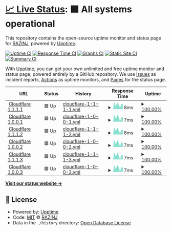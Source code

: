 # [📈 Live Status](https://razinj.github.io/status-public): <!--live status--> **🟩 All systems operational**

This repository contains the open-source uptime monitor and status page for [RAZINJ](razinj.com), powered by [Upptime](https://github.com/upptime/upptime).

[![Uptime CI](https://github.com/razinj/status-public/workflows/Uptime%20CI/badge.svg)](https://github.com/razinj/status-public/actions?query=workflow%3A%22Uptime+CI%22)
[![Response Time CI](https://github.com/razinj/status-public/workflows/Response%20Time%20CI/badge.svg)](https://github.com/razinj/status-public/actions?query=workflow%3A%22Response+Time+CI%22)
[![Graphs CI](https://github.com/razinj/status-public/workflows/Graphs%20CI/badge.svg)](https://github.com/razinj/status-public/actions?query=workflow%3A%22Graphs+CI%22)
[![Static Site CI](https://github.com/razinj/status-public/workflows/Static%20Site%20CI/badge.svg)](https://github.com/razinj/status-public/actions?query=workflow%3A%22Static+Site+CI%22)
[![Summary CI](https://github.com/razinj/status-public/workflows/Summary%20CI/badge.svg)](https://github.com/razinj/status-public/actions?query=workflow%3A%22Summary+CI%22)

With [Upptime](https://upptime.js.org), you can get your own unlimited and free uptime monitor and status page, powered entirely by a GitHub repository. We use [Issues](https://github.com/razinj/status-public/issues) as incident reports, [Actions](https://github.com/razinj/status-public/actions) as uptime monitors, and [Pages](https://razinj.github.io/status-public) for the status page.

<!--start: status pages-->
<!-- This summary is generated by Upptime (https://github.com/upptime/upptime) -->
<!-- Do not edit this manually, your changes will be overwritten -->
<!-- prettier-ignore -->
| URL | Status | History | Response Time | Uptime |
| --- | ------ | ------- | ------------- | ------ |
| <img alt="" src="https://icons.duckduckgo.com/ip3/null.ico" height="13"> [Cloudflare 1.1.1.1](1.1.1.1) | 🟩 Up | [cloudflare-1-1-1-1.yml](https://github.com/razinj/status-public/commits/HEAD/history/cloudflare-1-1-1-1.yml) | <details><summary><img alt="Response time graph" src="./graphs/cloudflare-1-1-1-1/response-time-week.png" height="20"> 8ms</summary><br><a href="https://razinj.github.io/status-public/history/cloudflare-1-1-1-1"><img alt="Response time 8" src="https://img.shields.io/endpoint?url=https%3A%2F%2Fraw.githubusercontent.com%2Frazinj%2Fstatus-public%2FHEAD%2Fapi%2Fcloudflare-1-1-1-1%2Fresponse-time.json"></a><br><a href="https://razinj.github.io/status-public/history/cloudflare-1-1-1-1"><img alt="24-hour response time 3" src="https://img.shields.io/endpoint?url=https%3A%2F%2Fraw.githubusercontent.com%2Frazinj%2Fstatus-public%2FHEAD%2Fapi%2Fcloudflare-1-1-1-1%2Fresponse-time-day.json"></a><br><a href="https://razinj.github.io/status-public/history/cloudflare-1-1-1-1"><img alt="7-day response time 8" src="https://img.shields.io/endpoint?url=https%3A%2F%2Fraw.githubusercontent.com%2Frazinj%2Fstatus-public%2FHEAD%2Fapi%2Fcloudflare-1-1-1-1%2Fresponse-time-week.json"></a><br><a href="https://razinj.github.io/status-public/history/cloudflare-1-1-1-1"><img alt="30-day response time 8" src="https://img.shields.io/endpoint?url=https%3A%2F%2Fraw.githubusercontent.com%2Frazinj%2Fstatus-public%2FHEAD%2Fapi%2Fcloudflare-1-1-1-1%2Fresponse-time-month.json"></a><br><a href="https://razinj.github.io/status-public/history/cloudflare-1-1-1-1"><img alt="1-year response time 8" src="https://img.shields.io/endpoint?url=https%3A%2F%2Fraw.githubusercontent.com%2Frazinj%2Fstatus-public%2FHEAD%2Fapi%2Fcloudflare-1-1-1-1%2Fresponse-time-year.json"></a></details> | <details><summary><a href="https://razinj.github.io/status-public/history/cloudflare-1-1-1-1">100.00%</a></summary><a href="https://razinj.github.io/status-public/history/cloudflare-1-1-1-1"><img alt="All-time uptime 100.00%" src="https://img.shields.io/endpoint?url=https%3A%2F%2Fraw.githubusercontent.com%2Frazinj%2Fstatus-public%2FHEAD%2Fapi%2Fcloudflare-1-1-1-1%2Fuptime.json"></a><br><a href="https://razinj.github.io/status-public/history/cloudflare-1-1-1-1"><img alt="24-hour uptime 100.00%" src="https://img.shields.io/endpoint?url=https%3A%2F%2Fraw.githubusercontent.com%2Frazinj%2Fstatus-public%2FHEAD%2Fapi%2Fcloudflare-1-1-1-1%2Fuptime-day.json"></a><br><a href="https://razinj.github.io/status-public/history/cloudflare-1-1-1-1"><img alt="7-day uptime 100.00%" src="https://img.shields.io/endpoint?url=https%3A%2F%2Fraw.githubusercontent.com%2Frazinj%2Fstatus-public%2FHEAD%2Fapi%2Fcloudflare-1-1-1-1%2Fuptime-week.json"></a><br><a href="https://razinj.github.io/status-public/history/cloudflare-1-1-1-1"><img alt="30-day uptime 100.00%" src="https://img.shields.io/endpoint?url=https%3A%2F%2Fraw.githubusercontent.com%2Frazinj%2Fstatus-public%2FHEAD%2Fapi%2Fcloudflare-1-1-1-1%2Fuptime-month.json"></a><br><a href="https://razinj.github.io/status-public/history/cloudflare-1-1-1-1"><img alt="1-year uptime 100.00%" src="https://img.shields.io/endpoint?url=https%3A%2F%2Fraw.githubusercontent.com%2Frazinj%2Fstatus-public%2FHEAD%2Fapi%2Fcloudflare-1-1-1-1%2Fuptime-year.json"></a></details>
| <img alt="" src="https://icons.duckduckgo.com/ip3/null.ico" height="13"> [Cloudflare 1.0.0.1](1.0.0.1) | 🟩 Up | [cloudflare-1-0-0-1.yml](https://github.com/razinj/status-public/commits/HEAD/history/cloudflare-1-0-0-1.yml) | <details><summary><img alt="Response time graph" src="./graphs/cloudflare-1-0-0-1/response-time-week.png" height="20"> 7ms</summary><br><a href="https://razinj.github.io/status-public/history/cloudflare-1-0-0-1"><img alt="Response time 7" src="https://img.shields.io/endpoint?url=https%3A%2F%2Fraw.githubusercontent.com%2Frazinj%2Fstatus-public%2FHEAD%2Fapi%2Fcloudflare-1-0-0-1%2Fresponse-time.json"></a><br><a href="https://razinj.github.io/status-public/history/cloudflare-1-0-0-1"><img alt="24-hour response time 2" src="https://img.shields.io/endpoint?url=https%3A%2F%2Fraw.githubusercontent.com%2Frazinj%2Fstatus-public%2FHEAD%2Fapi%2Fcloudflare-1-0-0-1%2Fresponse-time-day.json"></a><br><a href="https://razinj.github.io/status-public/history/cloudflare-1-0-0-1"><img alt="7-day response time 7" src="https://img.shields.io/endpoint?url=https%3A%2F%2Fraw.githubusercontent.com%2Frazinj%2Fstatus-public%2FHEAD%2Fapi%2Fcloudflare-1-0-0-1%2Fresponse-time-week.json"></a><br><a href="https://razinj.github.io/status-public/history/cloudflare-1-0-0-1"><img alt="30-day response time 7" src="https://img.shields.io/endpoint?url=https%3A%2F%2Fraw.githubusercontent.com%2Frazinj%2Fstatus-public%2FHEAD%2Fapi%2Fcloudflare-1-0-0-1%2Fresponse-time-month.json"></a><br><a href="https://razinj.github.io/status-public/history/cloudflare-1-0-0-1"><img alt="1-year response time 7" src="https://img.shields.io/endpoint?url=https%3A%2F%2Fraw.githubusercontent.com%2Frazinj%2Fstatus-public%2FHEAD%2Fapi%2Fcloudflare-1-0-0-1%2Fresponse-time-year.json"></a></details> | <details><summary><a href="https://razinj.github.io/status-public/history/cloudflare-1-0-0-1">100.00%</a></summary><a href="https://razinj.github.io/status-public/history/cloudflare-1-0-0-1"><img alt="All-time uptime 100.00%" src="https://img.shields.io/endpoint?url=https%3A%2F%2Fraw.githubusercontent.com%2Frazinj%2Fstatus-public%2FHEAD%2Fapi%2Fcloudflare-1-0-0-1%2Fuptime.json"></a><br><a href="https://razinj.github.io/status-public/history/cloudflare-1-0-0-1"><img alt="24-hour uptime 100.00%" src="https://img.shields.io/endpoint?url=https%3A%2F%2Fraw.githubusercontent.com%2Frazinj%2Fstatus-public%2FHEAD%2Fapi%2Fcloudflare-1-0-0-1%2Fuptime-day.json"></a><br><a href="https://razinj.github.io/status-public/history/cloudflare-1-0-0-1"><img alt="7-day uptime 100.00%" src="https://img.shields.io/endpoint?url=https%3A%2F%2Fraw.githubusercontent.com%2Frazinj%2Fstatus-public%2FHEAD%2Fapi%2Fcloudflare-1-0-0-1%2Fuptime-week.json"></a><br><a href="https://razinj.github.io/status-public/history/cloudflare-1-0-0-1"><img alt="30-day uptime 100.00%" src="https://img.shields.io/endpoint?url=https%3A%2F%2Fraw.githubusercontent.com%2Frazinj%2Fstatus-public%2FHEAD%2Fapi%2Fcloudflare-1-0-0-1%2Fuptime-month.json"></a><br><a href="https://razinj.github.io/status-public/history/cloudflare-1-0-0-1"><img alt="1-year uptime 100.00%" src="https://img.shields.io/endpoint?url=https%3A%2F%2Fraw.githubusercontent.com%2Frazinj%2Fstatus-public%2FHEAD%2Fapi%2Fcloudflare-1-0-0-1%2Fuptime-year.json"></a></details>
| <img alt="" src="https://icons.duckduckgo.com/ip3/null.ico" height="13"> [Cloudflare 1.1.1.2](1.1.1.2) | 🟩 Up | [cloudflare-1-1-1-2.yml](https://github.com/razinj/status-public/commits/HEAD/history/cloudflare-1-1-1-2.yml) | <details><summary><img alt="Response time graph" src="./graphs/cloudflare-1-1-1-2/response-time-week.png" height="20"> 8ms</summary><br><a href="https://razinj.github.io/status-public/history/cloudflare-1-1-1-2"><img alt="Response time 8" src="https://img.shields.io/endpoint?url=https%3A%2F%2Fraw.githubusercontent.com%2Frazinj%2Fstatus-public%2FHEAD%2Fapi%2Fcloudflare-1-1-1-2%2Fresponse-time.json"></a><br><a href="https://razinj.github.io/status-public/history/cloudflare-1-1-1-2"><img alt="24-hour response time 5" src="https://img.shields.io/endpoint?url=https%3A%2F%2Fraw.githubusercontent.com%2Frazinj%2Fstatus-public%2FHEAD%2Fapi%2Fcloudflare-1-1-1-2%2Fresponse-time-day.json"></a><br><a href="https://razinj.github.io/status-public/history/cloudflare-1-1-1-2"><img alt="7-day response time 8" src="https://img.shields.io/endpoint?url=https%3A%2F%2Fraw.githubusercontent.com%2Frazinj%2Fstatus-public%2FHEAD%2Fapi%2Fcloudflare-1-1-1-2%2Fresponse-time-week.json"></a><br><a href="https://razinj.github.io/status-public/history/cloudflare-1-1-1-2"><img alt="30-day response time 8" src="https://img.shields.io/endpoint?url=https%3A%2F%2Fraw.githubusercontent.com%2Frazinj%2Fstatus-public%2FHEAD%2Fapi%2Fcloudflare-1-1-1-2%2Fresponse-time-month.json"></a><br><a href="https://razinj.github.io/status-public/history/cloudflare-1-1-1-2"><img alt="1-year response time 8" src="https://img.shields.io/endpoint?url=https%3A%2F%2Fraw.githubusercontent.com%2Frazinj%2Fstatus-public%2FHEAD%2Fapi%2Fcloudflare-1-1-1-2%2Fresponse-time-year.json"></a></details> | <details><summary><a href="https://razinj.github.io/status-public/history/cloudflare-1-1-1-2">100.00%</a></summary><a href="https://razinj.github.io/status-public/history/cloudflare-1-1-1-2"><img alt="All-time uptime 100.00%" src="https://img.shields.io/endpoint?url=https%3A%2F%2Fraw.githubusercontent.com%2Frazinj%2Fstatus-public%2FHEAD%2Fapi%2Fcloudflare-1-1-1-2%2Fuptime.json"></a><br><a href="https://razinj.github.io/status-public/history/cloudflare-1-1-1-2"><img alt="24-hour uptime 100.00%" src="https://img.shields.io/endpoint?url=https%3A%2F%2Fraw.githubusercontent.com%2Frazinj%2Fstatus-public%2FHEAD%2Fapi%2Fcloudflare-1-1-1-2%2Fuptime-day.json"></a><br><a href="https://razinj.github.io/status-public/history/cloudflare-1-1-1-2"><img alt="7-day uptime 100.00%" src="https://img.shields.io/endpoint?url=https%3A%2F%2Fraw.githubusercontent.com%2Frazinj%2Fstatus-public%2FHEAD%2Fapi%2Fcloudflare-1-1-1-2%2Fuptime-week.json"></a><br><a href="https://razinj.github.io/status-public/history/cloudflare-1-1-1-2"><img alt="30-day uptime 100.00%" src="https://img.shields.io/endpoint?url=https%3A%2F%2Fraw.githubusercontent.com%2Frazinj%2Fstatus-public%2FHEAD%2Fapi%2Fcloudflare-1-1-1-2%2Fuptime-month.json"></a><br><a href="https://razinj.github.io/status-public/history/cloudflare-1-1-1-2"><img alt="1-year uptime 100.00%" src="https://img.shields.io/endpoint?url=https%3A%2F%2Fraw.githubusercontent.com%2Frazinj%2Fstatus-public%2FHEAD%2Fapi%2Fcloudflare-1-1-1-2%2Fuptime-year.json"></a></details>
| <img alt="" src="https://icons.duckduckgo.com/ip3/null.ico" height="13"> [Cloudflare 1.0.0.2](1.0.0.2) | 🟩 Up | [cloudflare-1-0-0-2.yml](https://github.com/razinj/status-public/commits/HEAD/history/cloudflare-1-0-0-2.yml) | <details><summary><img alt="Response time graph" src="./graphs/cloudflare-1-0-0-2/response-time-week.png" height="20"> 7ms</summary><br><a href="https://razinj.github.io/status-public/history/cloudflare-1-0-0-2"><img alt="Response time 7" src="https://img.shields.io/endpoint?url=https%3A%2F%2Fraw.githubusercontent.com%2Frazinj%2Fstatus-public%2FHEAD%2Fapi%2Fcloudflare-1-0-0-2%2Fresponse-time.json"></a><br><a href="https://razinj.github.io/status-public/history/cloudflare-1-0-0-2"><img alt="24-hour response time 2" src="https://img.shields.io/endpoint?url=https%3A%2F%2Fraw.githubusercontent.com%2Frazinj%2Fstatus-public%2FHEAD%2Fapi%2Fcloudflare-1-0-0-2%2Fresponse-time-day.json"></a><br><a href="https://razinj.github.io/status-public/history/cloudflare-1-0-0-2"><img alt="7-day response time 7" src="https://img.shields.io/endpoint?url=https%3A%2F%2Fraw.githubusercontent.com%2Frazinj%2Fstatus-public%2FHEAD%2Fapi%2Fcloudflare-1-0-0-2%2Fresponse-time-week.json"></a><br><a href="https://razinj.github.io/status-public/history/cloudflare-1-0-0-2"><img alt="30-day response time 7" src="https://img.shields.io/endpoint?url=https%3A%2F%2Fraw.githubusercontent.com%2Frazinj%2Fstatus-public%2FHEAD%2Fapi%2Fcloudflare-1-0-0-2%2Fresponse-time-month.json"></a><br><a href="https://razinj.github.io/status-public/history/cloudflare-1-0-0-2"><img alt="1-year response time 7" src="https://img.shields.io/endpoint?url=https%3A%2F%2Fraw.githubusercontent.com%2Frazinj%2Fstatus-public%2FHEAD%2Fapi%2Fcloudflare-1-0-0-2%2Fresponse-time-year.json"></a></details> | <details><summary><a href="https://razinj.github.io/status-public/history/cloudflare-1-0-0-2">100.00%</a></summary><a href="https://razinj.github.io/status-public/history/cloudflare-1-0-0-2"><img alt="All-time uptime 100.00%" src="https://img.shields.io/endpoint?url=https%3A%2F%2Fraw.githubusercontent.com%2Frazinj%2Fstatus-public%2FHEAD%2Fapi%2Fcloudflare-1-0-0-2%2Fuptime.json"></a><br><a href="https://razinj.github.io/status-public/history/cloudflare-1-0-0-2"><img alt="24-hour uptime 100.00%" src="https://img.shields.io/endpoint?url=https%3A%2F%2Fraw.githubusercontent.com%2Frazinj%2Fstatus-public%2FHEAD%2Fapi%2Fcloudflare-1-0-0-2%2Fuptime-day.json"></a><br><a href="https://razinj.github.io/status-public/history/cloudflare-1-0-0-2"><img alt="7-day uptime 100.00%" src="https://img.shields.io/endpoint?url=https%3A%2F%2Fraw.githubusercontent.com%2Frazinj%2Fstatus-public%2FHEAD%2Fapi%2Fcloudflare-1-0-0-2%2Fuptime-week.json"></a><br><a href="https://razinj.github.io/status-public/history/cloudflare-1-0-0-2"><img alt="30-day uptime 100.00%" src="https://img.shields.io/endpoint?url=https%3A%2F%2Fraw.githubusercontent.com%2Frazinj%2Fstatus-public%2FHEAD%2Fapi%2Fcloudflare-1-0-0-2%2Fuptime-month.json"></a><br><a href="https://razinj.github.io/status-public/history/cloudflare-1-0-0-2"><img alt="1-year uptime 100.00%" src="https://img.shields.io/endpoint?url=https%3A%2F%2Fraw.githubusercontent.com%2Frazinj%2Fstatus-public%2FHEAD%2Fapi%2Fcloudflare-1-0-0-2%2Fuptime-year.json"></a></details>
| <img alt="" src="https://icons.duckduckgo.com/ip3/null.ico" height="13"> [Cloudflare 1.1.1.3](1.1.1.3) | 🟩 Up | [cloudflare-1-1-1-3.yml](https://github.com/razinj/status-public/commits/HEAD/history/cloudflare-1-1-1-3.yml) | <details><summary><img alt="Response time graph" src="./graphs/cloudflare-1-1-1-3/response-time-week.png" height="20"> 7ms</summary><br><a href="https://razinj.github.io/status-public/history/cloudflare-1-1-1-3"><img alt="Response time 7" src="https://img.shields.io/endpoint?url=https%3A%2F%2Fraw.githubusercontent.com%2Frazinj%2Fstatus-public%2FHEAD%2Fapi%2Fcloudflare-1-1-1-3%2Fresponse-time.json"></a><br><a href="https://razinj.github.io/status-public/history/cloudflare-1-1-1-3"><img alt="24-hour response time 2" src="https://img.shields.io/endpoint?url=https%3A%2F%2Fraw.githubusercontent.com%2Frazinj%2Fstatus-public%2FHEAD%2Fapi%2Fcloudflare-1-1-1-3%2Fresponse-time-day.json"></a><br><a href="https://razinj.github.io/status-public/history/cloudflare-1-1-1-3"><img alt="7-day response time 7" src="https://img.shields.io/endpoint?url=https%3A%2F%2Fraw.githubusercontent.com%2Frazinj%2Fstatus-public%2FHEAD%2Fapi%2Fcloudflare-1-1-1-3%2Fresponse-time-week.json"></a><br><a href="https://razinj.github.io/status-public/history/cloudflare-1-1-1-3"><img alt="30-day response time 7" src="https://img.shields.io/endpoint?url=https%3A%2F%2Fraw.githubusercontent.com%2Frazinj%2Fstatus-public%2FHEAD%2Fapi%2Fcloudflare-1-1-1-3%2Fresponse-time-month.json"></a><br><a href="https://razinj.github.io/status-public/history/cloudflare-1-1-1-3"><img alt="1-year response time 7" src="https://img.shields.io/endpoint?url=https%3A%2F%2Fraw.githubusercontent.com%2Frazinj%2Fstatus-public%2FHEAD%2Fapi%2Fcloudflare-1-1-1-3%2Fresponse-time-year.json"></a></details> | <details><summary><a href="https://razinj.github.io/status-public/history/cloudflare-1-1-1-3">100.00%</a></summary><a href="https://razinj.github.io/status-public/history/cloudflare-1-1-1-3"><img alt="All-time uptime 100.00%" src="https://img.shields.io/endpoint?url=https%3A%2F%2Fraw.githubusercontent.com%2Frazinj%2Fstatus-public%2FHEAD%2Fapi%2Fcloudflare-1-1-1-3%2Fuptime.json"></a><br><a href="https://razinj.github.io/status-public/history/cloudflare-1-1-1-3"><img alt="24-hour uptime 100.00%" src="https://img.shields.io/endpoint?url=https%3A%2F%2Fraw.githubusercontent.com%2Frazinj%2Fstatus-public%2FHEAD%2Fapi%2Fcloudflare-1-1-1-3%2Fuptime-day.json"></a><br><a href="https://razinj.github.io/status-public/history/cloudflare-1-1-1-3"><img alt="7-day uptime 100.00%" src="https://img.shields.io/endpoint?url=https%3A%2F%2Fraw.githubusercontent.com%2Frazinj%2Fstatus-public%2FHEAD%2Fapi%2Fcloudflare-1-1-1-3%2Fuptime-week.json"></a><br><a href="https://razinj.github.io/status-public/history/cloudflare-1-1-1-3"><img alt="30-day uptime 100.00%" src="https://img.shields.io/endpoint?url=https%3A%2F%2Fraw.githubusercontent.com%2Frazinj%2Fstatus-public%2FHEAD%2Fapi%2Fcloudflare-1-1-1-3%2Fuptime-month.json"></a><br><a href="https://razinj.github.io/status-public/history/cloudflare-1-1-1-3"><img alt="1-year uptime 100.00%" src="https://img.shields.io/endpoint?url=https%3A%2F%2Fraw.githubusercontent.com%2Frazinj%2Fstatus-public%2FHEAD%2Fapi%2Fcloudflare-1-1-1-3%2Fuptime-year.json"></a></details>
| <img alt="" src="https://icons.duckduckgo.com/ip3/null.ico" height="13"> [Cloudflare 1.0.0.3](1.0.0.3) | 🟩 Up | [cloudflare-1-0-0-3.yml](https://github.com/razinj/status-public/commits/HEAD/history/cloudflare-1-0-0-3.yml) | <details><summary><img alt="Response time graph" src="./graphs/cloudflare-1-0-0-3/response-time-week.png" height="20"> 7ms</summary><br><a href="https://razinj.github.io/status-public/history/cloudflare-1-0-0-3"><img alt="Response time 7" src="https://img.shields.io/endpoint?url=https%3A%2F%2Fraw.githubusercontent.com%2Frazinj%2Fstatus-public%2FHEAD%2Fapi%2Fcloudflare-1-0-0-3%2Fresponse-time.json"></a><br><a href="https://razinj.github.io/status-public/history/cloudflare-1-0-0-3"><img alt="24-hour response time 2" src="https://img.shields.io/endpoint?url=https%3A%2F%2Fraw.githubusercontent.com%2Frazinj%2Fstatus-public%2FHEAD%2Fapi%2Fcloudflare-1-0-0-3%2Fresponse-time-day.json"></a><br><a href="https://razinj.github.io/status-public/history/cloudflare-1-0-0-3"><img alt="7-day response time 7" src="https://img.shields.io/endpoint?url=https%3A%2F%2Fraw.githubusercontent.com%2Frazinj%2Fstatus-public%2FHEAD%2Fapi%2Fcloudflare-1-0-0-3%2Fresponse-time-week.json"></a><br><a href="https://razinj.github.io/status-public/history/cloudflare-1-0-0-3"><img alt="30-day response time 7" src="https://img.shields.io/endpoint?url=https%3A%2F%2Fraw.githubusercontent.com%2Frazinj%2Fstatus-public%2FHEAD%2Fapi%2Fcloudflare-1-0-0-3%2Fresponse-time-month.json"></a><br><a href="https://razinj.github.io/status-public/history/cloudflare-1-0-0-3"><img alt="1-year response time 7" src="https://img.shields.io/endpoint?url=https%3A%2F%2Fraw.githubusercontent.com%2Frazinj%2Fstatus-public%2FHEAD%2Fapi%2Fcloudflare-1-0-0-3%2Fresponse-time-year.json"></a></details> | <details><summary><a href="https://razinj.github.io/status-public/history/cloudflare-1-0-0-3">100.00%</a></summary><a href="https://razinj.github.io/status-public/history/cloudflare-1-0-0-3"><img alt="All-time uptime 100.00%" src="https://img.shields.io/endpoint?url=https%3A%2F%2Fraw.githubusercontent.com%2Frazinj%2Fstatus-public%2FHEAD%2Fapi%2Fcloudflare-1-0-0-3%2Fuptime.json"></a><br><a href="https://razinj.github.io/status-public/history/cloudflare-1-0-0-3"><img alt="24-hour uptime 100.00%" src="https://img.shields.io/endpoint?url=https%3A%2F%2Fraw.githubusercontent.com%2Frazinj%2Fstatus-public%2FHEAD%2Fapi%2Fcloudflare-1-0-0-3%2Fuptime-day.json"></a><br><a href="https://razinj.github.io/status-public/history/cloudflare-1-0-0-3"><img alt="7-day uptime 100.00%" src="https://img.shields.io/endpoint?url=https%3A%2F%2Fraw.githubusercontent.com%2Frazinj%2Fstatus-public%2FHEAD%2Fapi%2Fcloudflare-1-0-0-3%2Fuptime-week.json"></a><br><a href="https://razinj.github.io/status-public/history/cloudflare-1-0-0-3"><img alt="30-day uptime 100.00%" src="https://img.shields.io/endpoint?url=https%3A%2F%2Fraw.githubusercontent.com%2Frazinj%2Fstatus-public%2FHEAD%2Fapi%2Fcloudflare-1-0-0-3%2Fuptime-month.json"></a><br><a href="https://razinj.github.io/status-public/history/cloudflare-1-0-0-3"><img alt="1-year uptime 100.00%" src="https://img.shields.io/endpoint?url=https%3A%2F%2Fraw.githubusercontent.com%2Frazinj%2Fstatus-public%2FHEAD%2Fapi%2Fcloudflare-1-0-0-3%2Fuptime-year.json"></a></details>

<!--end: status pages-->

[**Visit our status website →**](https://razinj.github.io/status-public)

## 📄 License

- Powered by: [Upptime](https://github.com/upptime/upptime)
- Code: [MIT](./LICENSE) © [RAZINJ](razinj.com)
- Data in the `./history` directory: [Open Database License](https://opendatacommons.org/licenses/odbl/1-0/)
